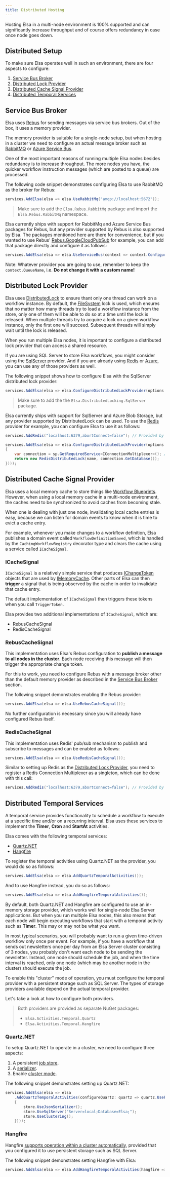 ```yaml
---
title: Distributed Hosting
---
```


Hosting Elsa in a multi-node environment is 100% supported and can significantly increase throughput and of course offers redundancy in case once node goes down. 

## Distributed Setup

To make sure Elsa operates well in such an environment, there are four aspects to configure:

1. [Service Bus Broker](#service-bus-broker)
2. [Distributed Lock Provider](#distributed-lock-provider)
3. [Distributed Cache Signal Provider](#distributed-cache-signal-provider)
4. [Distributed Temporal Services](#distributed-temporal-services)

## Service Bus Broker

Elsa uses [Rebus](https://github.com/rebus-org/Rebus) for sending messages via service bus brokers.
Out of the box, it uses a memory provider.

The memory provider is suitable for a single-node setup, but when hosting in a cluster we need to configure an actual message broker such as [RabbitMQ](https://github.com/rebus-org/Rebus.RabbitMq) or [Azure Service Bus](https://github.com/rebus-org/Rebus.AzureServiceBus).

One of the most important reasons of running multiple Elsa nodes besides redundancy is to increase throughput. The more nodes you have, the quicker workflow instruction messages (which are posted to a queue) are processed.

The following code snippet demonstrates configuring Elsa to use RabbitMQ as the broker for Rebus:

```c#
services.AddElsa(elsa => elsa.UseRabbitMq("amqp://localhost:5672"));
```

> Make sure to add the `Elsa.Rebus.RabbitMq` package and import the `Elsa.Rebus.RabbitMq` namespace.

Elsa currently ships with support for RabbitMq and Azure Service Bus packages for Rebus, but any provider supported by Rebus is also supported by Elsa. The packages mentioned here are there for convenience, but if you wanted to use Rebus' [Rebus.GoogleCloudPubSub](https://github.com/rebus-org/Rebus.GoogleCloudPubSub) for example, you can add that package directly and configure it as follows:

```c#
services.AddElsa(elsa => elsa.UseServiceBus(context => context.Configurer.Transport(t => t.UsePubSub(context.QueueName))));
```

Note: Whatever provider you are going to use, remember to keep the ```context.QueueName```, i.e. **Do not change it with a custom name!**

## Distributed Lock Provider

Elsa uses [DistributedLock](https://github.com/madelson/DistributedLock) to ensure thant only one thread can work on a workflow instance. By default, the [FileSystem](https://github.com/madelson/DistributedLock/blob/master/docs/DistributedLock.FileSystem.md) lock is used, which ensures that no matter how many threads try to load a workflow instance from the store, only one of them will be able to do so at a time until the lock is released.
When multiple threads try to acquire a lock on a given workflow instance, only the first one will succeed. Subsequent threads will simply wait until the lock is released.

When you run multiple Elsa nodes, it is important to configure a distributed lock provider that can access a shared resource.

If you are using SQL Server to store Elsa workflows, you might consider using the [SqlServer](https://github.com/madelson/DistributedLock/blob/master/docs/DistributedLock.SqlServer.md) provider.
And if you are already using [Redis](https://github.com/madelson/DistributedLock/blob/master/docs/DistributedLock.Redis.md) or [Azure](https://github.com/madelson/DistributedLock/blob/master/docs/DistributedLock.Azure.md), you can use any of those providers as well.

The following snippet shows how to configure Elsa with the SqlServer distributed lock provider:

```c#
services.AddElsa(elsa => elsa.ConfigureDistributedLockProvider(options => options.UseSqlServerLockProvider("Server=localhost;Database=Elsa;Integrated Security=True;")));
```

> Make sure to add the the `Elsa.DistributedLocking.SqlServer` package.

Elsa currently ships with support for SqlServer and Azure Blob Storage, but any provider supported by DistributedLock can be used. To use the [Redis](https://github.com/madelson/DistributedLock/blob/master/docs/DistributedLock.Redis.md) provider for example, you can configure Elsa to use it as follows:

```c#
services.AddRedis("localhost:6379,abortConnect=false"); // Provided by the Elsa.Providers.Redis package. This is optional; you are free to construct your own connection multiplexer from the following factory code.

services.AddElsa(elsa => elsa.ConfigureDistributedLockProvider(options => options.UseProviderFactory(sp => name =>
{
    var connection = sp.GetRequiredService<IConnectionMultiplexer>(); // `services.AddRedis` registers an `IConnectionMultiplexer` as a singleton. 
    return new RedisDistributedLock(name, connection.GetDatabase());
})));
```

## Distributed Cache Signal Provider

Elsa uses a local memory cache to store things like [Workflow Blueprints](#). However, when using a local memory cache in a multi-node environment, the caches need to be synchronized to avoid caches from becoming stale.

When one is dealing with just one node, invalidating local cache entries is easy, because we can listen for domain events to know when it is time to evict a cache entry.

For example, whenever you make changes to a workflow definition, Elsa publishes a domain event called `WorkflowDefinitionSaved`, which is handled by the `CachingWorkflowRegistry` decorator type and clears the cache using a service called `ICacheSignal`.

### ICacheSignal

`ICacheSignal` is a relatively simple service that produces [IChangeToken](https://docs.microsoft.com/en-us/dotnet/api/microsoft.extensions.primitives.ichangetoken) objects that are used by [IMemoryCache](https://docs.microsoft.com/en-us/aspnet/core/performance/caching/memory).
Other parts of Elsa can then **trigger** a signal that is being observed by the cache in order to invalidate that cache entry.

The default implementation of `ICacheSignal` then triggers these tokens when you call `TriggerToken`.

Elsa provides two additional implementations of `ICacheSignal`, which are:

* RebusCacheSignal
* RedisCacheSignal

### RebusCacheSignal

This implementation uses Elsa's Rebus configuration to **publish a message to all nodes in the cluster**.
Each node receiving this message will then trigger the appropriate change token.

For this to work, you need to configure Rebus with a message broker other than the default memory provider as described in the [Service Bus Broker](#service-bus-broker) section.

The following snippet demonstrates enabling the Rebus provider:

```c#
services.AddElsa(elsa => elsa.UseRebusCacheSignal());
```

No further configuration is necessary since you will already have configured Rebus itself. 

### RedisCacheSignal

This implementation uses Redis' pub/sub mechanism to publish and subscribe to messages and can be enabled as follows:

```c#
services.AddElsa(elsa => elsa.UseRedisCacheSignal());
```

Similar to setting up Redis as the [Distributed Lock Provider](#distributed-lock-provider), you need to register a Redis Connection Multiplexer as a singleton, which can be done with this call:

```c#
services.AddRedis("localhost:6379,abortConnect=false"); // Provided by the Elsa.Providers.Redis package.
```

## Distributed Temporal Services

A temporal service provides functionality to schedule a workflow to execute at a specific time and/or on a recurring interval.
Elsa uses these services to implement the **Timer**, **Cron** and **StartAt** activities.

Elsa comes with the following temporal services:

* [Quartz.NET](https://www.quartz-scheduler.net/)
* [Hangfire](https://www.hangfire.io/)

To register the temporal activities using Quartz.NET as the provider, you would do so as follows:

```c#
servives.AddElsa(elsa => elsa.AddQuartzTemporalActivities());
```

And to use Hangfire instead, you do so as follows:

```c#
servives.AddElsa(elsa => elsa.AddHangfireTemporalActivities());
```

By default, both Quartz.NET and Hangfire are configured to use an in-memory storage provider, which works well for single-node Elsa Server applications.
But when you run multiple Elsa nodes, this also means that each node will begin executing workflows that start with a temporal activity such as **Timer**.
This may or may not be what you want.

In most typical scenarios, you will probably want to run a given time-driven workflow only once per event.
For example, if you have a workflow that sends out newsletters once per day from an Elsa Server cluster consisting of 3 nodes, you probably don't want each node to be sending the newsletter.
Instead, one node should schedule the job, and when the time interval is reached, only one node (which may be another node in the cluster) should execute the job.

To enable this "cluster" mode of operation, you must configure the temporal provider with a persistent storage such as SQL Server. The types of storage providers available depend on the actual temporal provider.

Let's take a look at how to configure both providers.

> Both providers are provided as separate NuGet packages:
> * `Elsa.Activities.Temporal.Quartz`
> * `Elsa.Activities.Temporal.Hangfire`

### Quartz.NET

To setup Quartz.NET to operate in a cluster, we need to configure three aspects:

1. A persistent [job store](https://www.quartz-scheduler.net/documentation/quartz-3.x/configuration/reference.html#datasources-ado-net-jobstores).
2. A [serializer](https://www.quartz-scheduler.net/documentation/quartz-3.x/packages/json-serialization.html#installation).
3. Enable [cluster mode](https://www.quartz-scheduler.net/documentation/quartz-3.x/configuration/reference.html#clustering).

The following snippet demonstrates setting up Quartz.NET:

```c#
services.AddElsa(elsa => elsa
    .AddQuartzTemporalActivities(configureQuartz: quartz => quartz.UsePersistentStore(store =>
    {
        store.UseJsonSerializer();
        store.UseSqlServer("Server=local;Database=Elsa;");
        store.UseClustering();
    })));
```

### Hangfire

Hangfire [supports operation within a cluster automatically](https://docs.hangfire.io/en/latest/background-processing/running-multiple-server-instances.html), provided that you configured it to use persistent storage such as SQL Server.

The following snippet demonstrates setting Hangfire with Elsa:

```c#
services.AddElsa(elsa => elsa.AddHangfireTemporalActivities(hangfire => hangfire.UseSqlServerStorage("Server=local;Database=Elsa;")));
```
